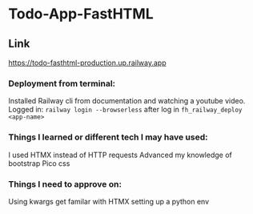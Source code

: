 # Todo-App-FastHTML

## Link 
https://todo-fasthtml-production.up.railway.app

### Deployment from terminal: ###
Installed Railway cli from documentation and watching a youtube video.
Logged in:
`railway login --browserless`
after log in 
`fh_railway_deploy <app-name>`

### Things I learned or different tech I may have used: ###
I used HTMX instead of HTTP requests
Advanced my knowledge of bootstrap
Pico css

### Things I need to approve on: ###
Using kwargs 
get familar with HTMX 
setting up a python env 

